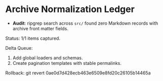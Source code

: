 # Archive Normalization Ledger

- **Audit**: ripgrep search across `src/` found zero Markdown records with archive front matter fields.

Status: 1/1 items captured.

Delta Queue:
1. Add global loaders and schemas.
2. Create pagination templates with stable permalinks.

Rollback: git revert 0ae0d7d428ecb463e6509e8fd20c26105b14465a
